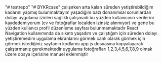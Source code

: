 "# testrepo" 
"# BYKRcase" 
çalışırken arta kalan süreden yetiştirebildiğim kadarını yapmış bulunmaktayım
yaşadığım bazı donanımsal sorunlardan dolayı uygulama izinleri sağlıklı çalışmadı
bu yüzden kullanıcının verilerini kaydedemiyorum (cv ve fotoğraflar localden izinsiz alınmıyor)
ve gene bu yüzden kullanıcı profil düzenleme sayfası bulunmamaktadır
React Navigation kullanımında da sıkıntı yaşadım ve çalıştığım için süreden dolayı yetiştiremedim
uygulama ekranlarını görmek canlı olarak görmek için görmek istediğiniz sayfanın kodlarını app.js dosyasına 
kopyalayarak çalıştırmanız gerekmektedir 
uygulama fotoğrafları 1,2,3,4,5,6,7,8,9 olmak üzere dosya içerisine manuel eklenmiştir 

